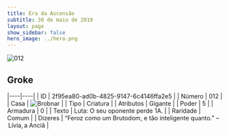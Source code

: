 ```yaml
---
title: Era da Ascensão
subtitle: 30 de maio de 2019
layout: page
show_sidebar: false
hero_image: ../hero.png
---
```


![012](https://cdn.keyforgegame.com/media/card_front/pt/435_012_C9QCC7MWQW8G_pt.png)

## Groke

|----|----|
| ID | 2f95ea80-ad0b-4825-9147-6c4146ffa2e5 |
| Número | 012 |
| Casa | ![Brobnar](https://archonarcana.com/images/thumb/e/e0/Brobnar.png/22px-Brobnar.png "Brobnar") |
| Tipo | Criatura |
| Atributos | Gigante |
| Poder | 5 |
| Armadura | 0 |
| Texto | Luta: O seu oponente perde 1A. |
| Raridade | Comum |
| Dizeres | “Feroz como um Brutodom, e tão inteligente quanto.”  – Lívia, a Anciã |
